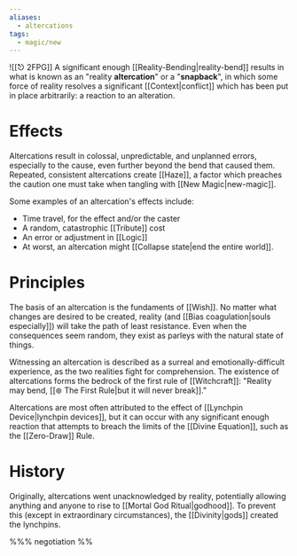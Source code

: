```yaml
---
aliases:
  - altercations
tags:
  - magic/new
---
```

![[⎋ 2FPG]]
A significant enough [[Reality-Bending|reality-bend]] results in what is known as an "reality **altercation**" or a "**snapback**", in which some force of reality resolves a significant [[Context|conflict]] which has been put in place arbitrarily: a reaction to an alteration.

# Effects
Altercations result in colossal, unpredictable, and unplanned errors, especially to the cause, even further beyond the bend that caused them. Repeated, consistent altercations create [[Haze]], a factor which preaches the caution one must take when tangling with [[New Magic|new-magic]].

Some examples of an altercation's effects include:
* Time travel, for the effect and/or the caster
* A random, catastrophic [[Tribute]] cost
* An error or adjustment in [[Logic]]
* At worst, an altercation might [[Collapse state|end the entire world]].

# Principles
The basis of an altercation is the fundaments of [[Wish]]. No matter what changes are desired to be created, reality (and [[Bias coagulation|souls especially]]) will take the path of least resistance. Even when the consequences seem random, they exist as parleys with the natural state of things.

Witnessing an altercation is described as a surreal and emotionally-difficult experience, as the two realities fight for comprehension. The existence of altercations forms the bedrock of the first rule of [[Witchcraft]]: "Reality may bend, [[⊛ The First Rule|but it will never break]]." 

Altercations are most often attributed to the effect of [[Lynchpin Device|lynchpin devices]], but it can occur with any significant enough reaction that attempts to breach the limits of the [[Divine Equation]], such as the [[Zero-Draw]] Rule. 

# History
Originally, altercations went unacknowledged by reality, potentially allowing anything and anyone to rise to [[Mortal God Ritual|godhood]]. To prevent this (except in extraordinary circumstances), the [[Divinity|gods]] created the lynchpins.

%%%
negotiation
%%